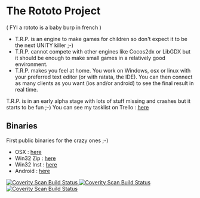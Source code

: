 # The Rototo Project

( FYI a rototo is a baby burp in french )

* T.R.P. is an engine to make games for children so don't expect it to be the next UNITY killer ;-)
* T.R.P. cannot compete with other engines like Cocos2dx or LibGDX but it should be enough to make small games in a relatively good environment.
* T.R.P. makes you feel at home. You work on Windows, osx or linux with your preferred text editor (or with ratata, the IDE). You can then connect as many clients as you want (ios and/or android) to see the final result in real time.
 
T.R.P. is in an early alpha stage with lots of stuff missing and crashes but it starts to be fun ;-)
You can see my tasklist on Trello : [here](https://trello.com/b/BuZnyeq9)


## Binaries 

First public binaries for the crazy ones ;-) 

* OSX        : [here](http://www.mediafire.com/download/169xn3fidbntdse/trp.dmg)
* Win32 Zip  : [here](http://www.mediafire.com/download/42nx7mju6ub2g0o/trp-win32.zip)
* Win32 Inst : [here](http://www.mediafire.com/download/uv5ppbai9xgkxav/trp_setup.exe)
* Android    : [here](http://www.mediafire.com/download/nuz5hpox87p31uo/rototo.apk)

<a href="https://scan.coverity.com/projects/domdumont-trp">
  <img alt="Coverity Scan Build Status"
       src="https://img.shields.io/coverity/scan/6611.svg"/>
</a>

<a href="https://scan.coverity.com/projects/domdumont-trp">
  <img alt="Coverity Scan Build Status"
       src="https://img.shields.io/travis/DomDumont/trp.svg"/>
</a>

<a href="https://scan.coverity.com/projects/domdumont-trp">
  <img alt="Coverity Scan Build Status"
       src="https://img.shields.io/github/downloads/atom/atom/latest/total.svg"/>
</a>


